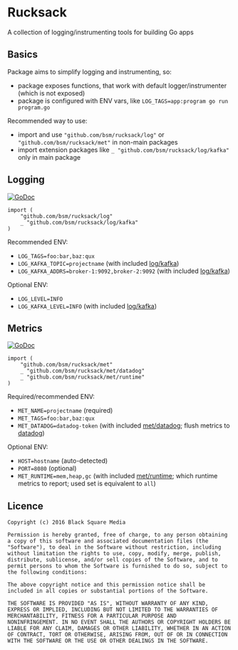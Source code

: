 # Rucksack

A collection of logging/instrumenting tools for building Go apps


## Basics

Package aims to simplify logging and instrumenting, so:
- package exposes functions, that work with default logger/instrumenter (which is not exposed)
- package is configured with ENV vars, like `LOG_TAGS=app:program go run program.go`

Recommended way to use:
- import and use `"github.com/bsm/rucksack/log"` or `"github.com/bsm/rucksack/met"` in non-main packages
- import extension packages like `_ "github.com/bsm/rucksack/log/kafka"` only in main package


## Logging

[![GoDoc](https://godoc.org/github.com/bsm/rucksack/log?status.svg)](https://godoc.org/github.com/bsm/rucksack/log)

```
import (
	"github.com/bsm/rucksack/log"
	_ "github.com/bsm/rucksack/log/kafka"
)
```

Recommended ENV:
- `LOG_TAGS=foo:bar,baz:qux`
- `LOG_KAFKA_TOPIC=projectname` (with included [log/kafka](https://godoc.org/github.com/bsm/rucksack/log/kafka))
- `LOG_KAFKA_ADDRS=broker-1:9092,broker-2:9092` (with included [log/kafka](https://godoc.org/github.com/bsm/rucksack/log/kafka))

Optional ENV:
- `LOG_LEVEL=INFO`
- `LOG_KAFKA_LEVEL=INFO` (with included [log/kafka](https://godoc.org/github.com/bsm/rucksack/log/kafka))


## Metrics

[![GoDoc](https://godoc.org/github.com/bsm/rucksack/met?status.svg)](https://godoc.org/github.com/bsm/rucksack/met)

```
import (
	"github.com/bsm/rucksack/met"
	_ "github.com/bsm/rucksack/met/datadog"
	_ "github.com/bsm/rucksack/met/runtime"
)
```

Required/recommended ENV:
- `MET_NAME=projectname` (required)
- `MET_TAGS=foo:bar,baz:qux`
- `MET_DATADOG=datadog-token` (with included [met/datadog](https://godoc.org/github.com/bsm/rucksack/met/datadog); flush metrics to [datadog](https://www.datadoghq.com/))

Optional ENV:
- `HOST=hostname` (auto-detected)
- `PORT=8080` (optional)
- `MET_RUNTIME=mem,heap,gc` (with included [met/runtime](https://godoc.org/github.com/bsm/rucksack/met/runtime); which runtime metrics to report; used set is equivalent to `all`)


## Licence

```
Copyright (c) 2016 Black Square Media

Permission is hereby granted, free of charge, to any person obtaining
a copy of this software and associated documentation files (the
"Software"), to deal in the Software without restriction, including
without limitation the rights to use, copy, modify, merge, publish,
distribute, sublicense, and/or sell copies of the Software, and to
permit persons to whom the Software is furnished to do so, subject to
the following conditions:

The above copyright notice and this permission notice shall be
included in all copies or substantial portions of the Software.

THE SOFTWARE IS PROVIDED "AS IS", WITHOUT WARRANTY OF ANY KIND,
EXPRESS OR IMPLIED, INCLUDING BUT NOT LIMITED TO THE WARRANTIES OF
MERCHANTABILITY, FITNESS FOR A PARTICULAR PURPOSE AND
NONINFRINGEMENT. IN NO EVENT SHALL THE AUTHORS OR COPYRIGHT HOLDERS BE
LIABLE FOR ANY CLAIM, DAMAGES OR OTHER LIABILITY, WHETHER IN AN ACTION
OF CONTRACT, TORT OR OTHERWISE, ARISING FROM, OUT OF OR IN CONNECTION
WITH THE SOFTWARE OR THE USE OR OTHER DEALINGS IN THE SOFTWARE.
```
